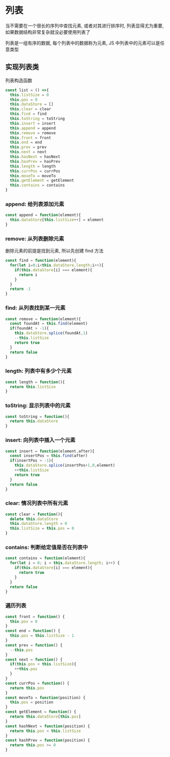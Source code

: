 # 列表

当不需要在一个很长的序列中查找元素, 或者对其进行排序时, 列表显得尤为重要, 如果数据结构非常复杂就没必要使用列表了

列表是一组有序的数据, 每个列表中的数据称为元素, JS 中列表中的元素可以是任意类型

## 实现列表类

列表构造函数

```js
const list = () =>{
  this.listSize = 0
  this.pos = 0
  this.dataStore = []
  this.clear = clear 
  this.find = find
  this.toString = toString
  this.insert = insert
  this.append = append
  this.remove = remove
  this.front = front
  this.end = end 
  this.prev = prev
  this.next = next
  this.hasNext = hasNext
  this.hasPrev = hasPrev
  this.length = length
  this.currPos = currPos
  this.moveTo = moveTo
  this.getElement = getElement
  this.contains = contains
}
```

### append: 给列表添加元素

```js
const append = function(element){
  this.dataStore[this.listSize++] = element
}
```

### remove: 从列表删除元素

删除元素的前提是找到元素, 所以先创建 find 方法

```js
const find = function(element){
  for(let i=0;i<this.dataStore.length;i++){
    if(this.dataStore[i] === element){
      return i 
    } 
  } 
  return -1
}
```

### find: 从列表找到某一元素

```js
const remove = function(element){
  const foundAt = this.find(element)
  if(foundAt > -1){
    this.dataStore.splice(foundAt,1) 
    --this.listSize
    return true
  }
  return false
}
```

### length: 列表中有多少个元素

```js
const length = function(){
  return this.listSize
}
```

### toString: 显示列表中的元素

```js
const toString = function(){
  return this.dataStore
}
```
### insert: 向列表中插入一个元素

```js
const insert = function(element,after){
  const insertPos = this.find(after)
  if(insertPos > -1){
    this.dataStore.splice(insertPos+1,0,element) 
    ++this.listSize 
    return true
  }
  return false
}
```

### clear: 情况列表中所有元素

```js
const clear = function(){
  delete this.dataStore
  this.dataStore.length = 0
  this.listSize = this.pos = 0
}
```

### contains: 判断给定值是否在列表中

```js
const contains = function(element){
  for(let i = 0; i < this.dataStore.length; i++) {
    if(this.dataStore[i] === element){
      return true 
    } 
  }
  return false
}
```

### 遍历列表

```js
const front = function() {
  this.pos = 0 
}
const end = function() {
  this.pos = this.listSize - 1 
}
const prev = function() {
  --this.pos
}
const next = function() {
  if(this.pos < this.listSize){
    ++this.pos 
  }
}
const currPos = function() {
  return this.pos
}
const moveTo = function(position) {
  this.pos = position
}
const getElement = function() {
  return this.dataStore[this.pos]
}
const hashNext = function(position) {
  return this.pos < this.listSize
}
const hashPrev = function(position) {
  return this.pos >= 0
}
```










